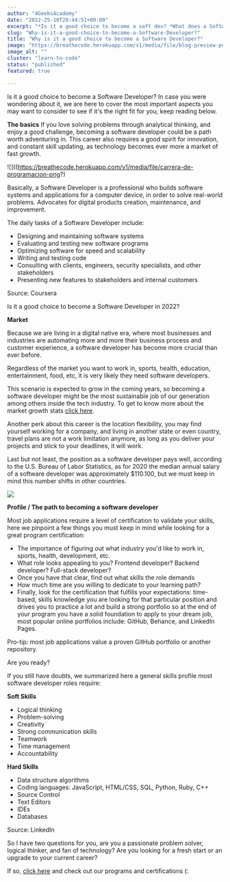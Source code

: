 ```yaml
---
author: "4GeeksAcademy"
date: "2022-25-10T20:44:51+00:00"
excerpt: "*Is it a good choice to become a soft dev? *What does a Software Dev do? do? *earnings *2022 market demand *Will Software developers be needed in the future?  *Program ."
slug: "Why-is-it-a-good-choice-to-become-a-Software-Developer?"
title: "Why is it a good choice to become a Software Developer?"
image: "https://breathecode.herokuapp.com/v1/media/file/blog-preview-png?"
image_alt: ""
cluster: "learn-to-code"
status: "published"
featured: true

---
```

Is it a good choice to become a Software Developer? In case you were wondering about it, we are here to cover the most important aspects you may want to consider to see if it's the right fit for you, keep reading below.

**The basics** 
If you love solving problems through analytical thinking, and enjoy a good challenge, becoming a software developer could be a path worth adventuring in. This career also requires a good spirit for innovation, and constant skill updating, as technology becomes ever more a market of fast growth. 

![]((https://breathecode.herokuapp.com/v1/media/file/carrera-de-programacion-png?)

Basically, a Software Developer is a professional who builds software systems and applications for a computer device, in order to solve real-world problems. Advocates for digital products creation, maintenance, and improvement. 

The daily tasks of a Software Developer include: 

- Designing and maintaining software systems
- Evaluating and testing new software programs
- Optimizing software for speed and scalability
- Writing and testing code
- Consulting with clients, engineers, security specialists, and other stakeholders
- Presenting new features to stakeholders and internal customers

Source: Coursera


Is it a good choice to become a Software Developer in 2022?

**Market**

Because we are living in a digital native era, where most businesses and industries are automating more and more their business process and customer experience, a software developer has become more crucial than ever before.  

Regardless of the market you want to work in, sports, health, education, entertainment, food, etc, it is very likely they need software developers. 

This scenario is expected to grow in the coming years, so becoming a software developer might be the most sustainable job of our generation among others inside the tech industry. To get to know more about the market growth stats [click here](https://4geeksacademy.com/us/coding-bootcamps/internships-bootcamps-2021).

Another perk about this career is the location flexibility, you may find yourself working for a company, and living in another state or even country, travel plans are not a work limitation anymore, as long as you deliver your projects and stick to your deadlines, it will work.

Last but not least, the position as a software developer pays well, according to the U.S. Bureau of Labor Statistics, as for 2020 the median annual salary of a software developer was approximately $110.100, but we must keep in mind this number shifts in other countries. 

![](https://breathecode.herokuapp.com/v1/media/file/screen-shot-2022-02-17-at-12-55-55-pm-png?)

**Profile / The path to becoming a software developer**

Most job applications require a level of certification to validate your skills, here we pinpoint a few things you must keep in mind while looking for a great program certification:

- The importance of figuring out what industry you'd like to work in, sports, health, development, etc.
- What role looks appealing to you? Frontend developer? Backend developer? Full-stack developer?  
- Once you have that clear, find out what skills the role demands
- How much time are you willing to dedicate to your learning path?
- Finally, look for the certification that fulfills your expectations: time-based, skills knowledge you are looking for that particular position and drives you to practice a lot and build a strong portfolio so at the end of your program you have a solid foundation to apply to your dream job, most popular online portfolios include: GitHub, Behance, and LinkedIn Pages.

Pro-tip: most job applications value a proven GitHub portfolio or another repository.

Are you ready?

If you still have doubts, we summarized here a general skills profile most software developer roles require:

**Soft Skills**

- Logical thinking
- Problem-solving 
- Creativity
- Strong communication skills
- Teamwork
- Time management
- Accountability

**Hard Skills**

- Data structure algorithms
- Coding languages: JavaScript, HTML/CSS, SQL, Python, Ruby, C++ 
- Source Control
- Text Editors
- IDEs
- Databases

Source: LinkedIn


So I have two questions for you, are you a passionate problem solver, logical thinker, and fan of technology? Are you looking for a fresh start or an upgrade to your current career?

If so, [click here](https://4geeksacademy.com) and check out our programs and certifications (: 


